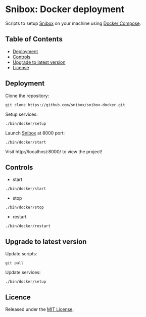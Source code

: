 # Snibox: Docker deployment
Scripts to setup [Snibox](https://github.com/snibox/snibox) on your machine using [Docker Compose](https://docs.docker.com/compose/).

## Table of Contents
- [Deployment](#deployment)
- [Controls](#controls)
- [Upgrade to latest version](#upgrade-to-latest-version)    
- [License](#license)

## Deployment
Clone the repository:
```
git clone https://github.com/snibox/snibox-docker.git
```

Setup services:
```
./bin/docker/setup
```

Launch [Snibox](https://github.com/snibox/snibox) at 8000 port:
```
./bin/docker/start
```

Visit http://localhost:8000/ to view the project!

## Controls
- start
```
./bin/docker/start
```

- stop
```
./bin/docker/stop
```

- restart
```
./bin/docker/restart
```

## Upgrade to latest version

Update scripts:
```
git pull
```

Update services:
```
./bin/docker/setup
```

## Licence
Released under the [MIT License](https://opensource.org/licenses/MIT).
